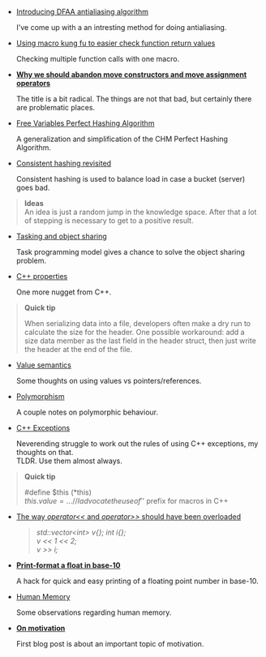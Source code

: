 

  * [Introducing DFAA antialiasing algorithm](dfaa.html)

    I've come up with a an intresting method for doing antialiasing.


  * [Using macro kung fu to easier check function return values](macros-checking.html)

    Checking multiple function calls with one macro.


  * [**Why we should abandon move constructors and move assignment operators**](empty-value.html)

    The title is a bit radical. The things are not that bad, but certainly there are problematic places.


  * [Free Variables Perfect Hashing Algorithm](perfect-hashing.html)

    A generalization and simplification of the CHM Perfect Hashing Algorithm.


  * [Consistent hashing revisited](random-probing.html)

    Consistent hashing is used to balance load in case a bucket (server) goes bad.

>   __Ideas__  
>   An idea is just a random jump in the knowledge space. After that a lot of stepping is 
>   necessary to get to a positive result.


  * [Tasking and object sharing](tasking.html)
    
    Task programming model gives a chance to solve the object sharing problem.


  * [C++ properties](cpp-property.html)

    One more nugget from C++.


>   __Quick tip__   
>
>   When serializing data into a file, developers often make a dry run to calculate
>   the size for the header. One possible workaround: add a size data member as the
>   last field in the header struct, then just write the header at the end of the file.


  * [Value semantics](values.html)

    Some thoughts on using values vs pointers/references.


  * [Polymorphism](polymorphism.html)
    
    A couple notes on polymorphic behaviour.


  * [C++ Exceptions](exceptions.html)

    Neverending struggle to work out the rules of using C++ exceptions, my thoughts on that.  
    TLDR. Use them almost always.


>   __Quick tip__  
>
>   #define $this (\*this)  
>   $this.value = ... //I advocate the use of '$' prefix for macros in C++


  * [The way *operator&lt;&lt;* and *operator&gt;&gt;* should have been overloaded](vector-push.html)

    >*std::vector&lt;int&gt; v{}; int i{};*  
    >*v << 1 << 2;*  
    >*v >> i;*


  * [**Print-format a float in base-10**](print-fp.html)
  
    A hack for quick and easy printing of a floating point number in base-10.

  * [Human Memory](memory.html)

    Some observations regarding human memory.

  * [**On motivation**](motivation.html)
  
    First blog post is about an important topic of motivation.


